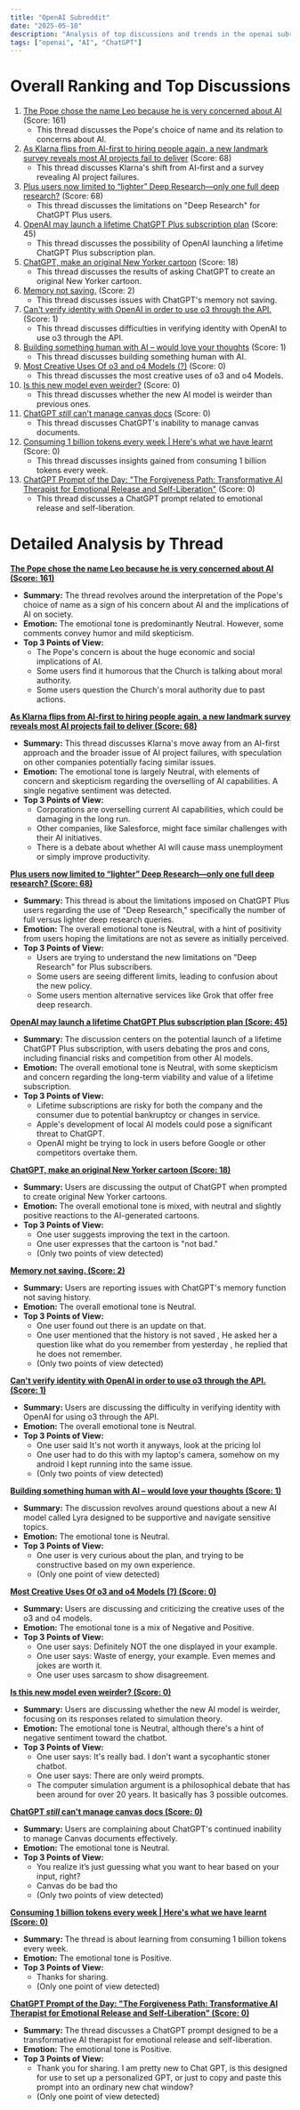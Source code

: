 ```yaml
---
title: "OpenAI Subreddit"
date: "2025-05-10"
description: "Analysis of top discussions and trends in the openai subreddit"
tags: ["openai", "AI", "ChatGPT"]
---
```


# Overall Ranking and Top Discussions
1.  [The Pope chose the name Leo because he is very concerned about AI](https://i.redd.it/wua73ht9ozze1.png) (Score: 161)
    *   This thread discusses the Pope's choice of name and its relation to concerns about AI.
2.  [As Klarna flips from AI-first to hiring people again, a new landmark survey reveals most AI projects fail to deliver](https://fortune.com/2025/05/09/klarna-ai-humans-return-on-investment/) (Score: 68)
    *   This thread discusses Klarna's shift from AI-first and a survey revealing AI project failures.
3.  [Plus users now limited to “lighter” Deep Research—only one full deep research?](https://i.redd.it/dp1lb4achxze1.jpeg) (Score: 68)
    *   This thread discusses the limitations on "Deep Research" for ChatGPT Plus users.
4.  [OpenAI may launch a lifetime ChatGPT Plus subscription plan](https://www.windowscentral.com/software-apps/a-lifetimes-worth-of-chatgpt-openai-could-launch-weekly-and-lifetime-ai-subscription-plans) (Score: 45)
    *   This thread discusses the possibility of OpenAI launching a lifetime ChatGPT Plus subscription plan.
5.  [ChatGPT, make an original New Yorker cartoon](https://i.redd.it/qmuu02uqazze1.png) (Score: 18)
    *   This thread discusses the results of asking ChatGPT to create an original New Yorker cartoon.
6.  [Memory not saving.](https://www.reddit.com/r/OpenAI/comments/1kjhsu7/memory_not_saving/) (Score: 2)
    *   This thread discusses issues with ChatGPT's memory not saving.
7.  [Can't verify identity with OpenAI in order to use o3 through the API.](https://i.redd.it/dc2gim7u600f1.png) (Score: 1)
    *   This thread discusses difficulties in verifying identity with OpenAI to use o3 through the API.
8.  [Building something human with AI – would love your thoughts](https://www.reddit.com/r/OpenAI/comments/1kjf8fr/building_something_human_with_ai_would_love_your/) (Score: 1)
    *   This thread discusses building something human with AI.
9.  [Most Creative Uses Of o3 and o4 Models (?)](https://i.redd.it/4zf52ffeczze1.png) (Score: 0)
    *   This thread discusses the most creative uses of o3 and o4 Models.
10. [Is this new model even weirder?](https://i.redd.it/kf192mwd9zze1.jpeg) (Score: 0)
    *   This thread discusses whether the new AI model is weirder than previous ones.
11. [ChatGPT *still* can't manage canvas docs](https://www.reddit.com/r/OpenAI/comments/1kjcq87/chatgpt_still_cant_manage_canvas_docs/) (Score: 0)
    *   This thread discusses ChatGPT's inability to manage canvas documents.
12. [Consuming 1 billion tokens every week | Here's what we have learnt](https://www.reddit.com/r/OpenAI/comments/1kjhadx/consuming_1_billion_tokens_every_week_heres_what/) (Score: 0)
    *   This thread discusses insights gained from consuming 1 billion tokens every week.
13. [ChatGPT Prompt of the Day: "The Forgiveness Path: Transformative AI Therapist for Emotional Release and Self-Liberation"](https://www.reddit.com/r/OpenAI/comments/1kjhoy4/chatgpt_prompt_of_the_day_the_forgiveness_path/) (Score: 0)
    *   This thread discusses a ChatGPT prompt related to emotional release and self-liberation.

# Detailed Analysis by Thread
**[The Pope chose the name Leo because he is very concerned about AI (Score: 161)](https://i.redd.it/wua73ht9ozze1.png)**
*   **Summary:** The thread revolves around the interpretation of the Pope's choice of name as a sign of his concern about AI and the implications of AI on society.
*   **Emotion:** The emotional tone is predominantly Neutral. However, some comments convey humor and mild skepticism.
*   **Top 3 Points of View:**
    *   The Pope's concern is about the huge economic and social implications of AI.
    *   Some users find it humorous that the Church is talking about moral authority.
    *   Some users question the Church's moral authority due to past actions.

**[As Klarna flips from AI-first to hiring people again, a new landmark survey reveals most AI projects fail to deliver (Score: 68)](https://fortune.com/2025/05/09/klarna-ai-humans-return-on-investment/)**
*   **Summary:**  This thread discusses Klarna's move away from an AI-first approach and the broader issue of AI project failures, with speculation on other companies potentially facing similar issues.
*   **Emotion:** The emotional tone is largely Neutral, with elements of concern and skepticism regarding the overselling of AI capabilities. A single negative sentiment was detected.
*   **Top 3 Points of View:**
    *   Corporations are overselling current AI capabilities, which could be damaging in the long run.
    *   Other companies, like Salesforce, might face similar challenges with their AI initiatives.
    *   There is a debate about whether AI will cause mass unemployment or simply improve productivity.

**[Plus users now limited to “lighter” Deep Research—only one full deep research? (Score: 68)](https://i.redd.it/dp1lb4achxze1.jpeg)**
*   **Summary:** This thread is about the limitations imposed on ChatGPT Plus users regarding the use of "Deep Research," specifically the number of full versus lighter deep research queries.
*   **Emotion:** The overall emotional tone is Neutral, with a hint of positivity from users hoping the limitations are not as severe as initially perceived.
*   **Top 3 Points of View:**
    *   Users are trying to understand the new limitations on "Deep Research" for Plus subscribers.
    *   Some users are seeing different limits, leading to confusion about the new policy.
    *   Some users mention alternative services like Grok that offer free deep research.

**[OpenAI may launch a lifetime ChatGPT Plus subscription plan (Score: 45)](https://www.windowscentral.com/software-apps/a-lifetimes-worth-of-chatgpt-openai-could-launch-weekly-and-lifetime-ai-subscription-plans)**
*   **Summary:** The discussion centers on the potential launch of a lifetime ChatGPT Plus subscription, with users debating the pros and cons, including financial risks and competition from other AI models.
*   **Emotion:** The overall emotional tone is Neutral, with some skepticism and concern regarding the long-term viability and value of a lifetime subscription.
*   **Top 3 Points of View:**
    *   Lifetime subscriptions are risky for both the company and the consumer due to potential bankruptcy or changes in service.
    *   Apple's development of local AI models could pose a significant threat to ChatGPT.
    *   OpenAI might be trying to lock in users before Google or other competitors overtake them.

**[ChatGPT, make an original New Yorker cartoon (Score: 18)](https://i.redd.it/qmuu02uqazze1.png)**
*   **Summary:**  Users are discussing the output of ChatGPT when prompted to create original New Yorker cartoons.
*   **Emotion:** The overall emotional tone is mixed, with neutral and slightly positive reactions to the AI-generated cartoons.
*   **Top 3 Points of View:**
    *   One user suggests improving the text in the cartoon.
    *   One user expresses that the cartoon is "not bad."
    *   (Only two points of view detected)

**[Memory not saving. (Score: 2)](https://www.reddit.com/r/OpenAI/comments/1kjhsu7/memory_not_saving/)**
*   **Summary:**  Users are reporting issues with ChatGPT's memory function not saving history.
*   **Emotion:** The overall emotional tone is Neutral.
*   **Top 3 Points of View:**
    *   One user found out there is an update on that.
    *   One user mentioned that the history is not saved , He asked her a question like what do you remember from yesterday , he replied that he does not remember.
    *   (Only two points of view detected)

**[Can't verify identity with OpenAI in order to use o3 through the API. (Score: 1)](https://i.redd.it/dc2gim7u600f1.png)**
*   **Summary:** Users are discussing the difficulty in verifying identity with OpenAI for using o3 through the API.
*   **Emotion:** The overall emotional tone is Neutral.
*   **Top 3 Points of View:**
    *   One user said It's not worth it anyways, look at the pricing lol
    *   One user had to do this with my laptop's camera, somehow on my android I kept running into the same issue.
    *   (Only two points of view detected)

**[Building something human with AI – would love your thoughts (Score: 1)](https://www.reddit.com/r/OpenAI/comments/1kjf8fr/building_something_human_with_ai_would_love_your/)**
*   **Summary:** The discussion revolves around questions about a new AI model called Lyra designed to be supportive and navigate sensitive topics.
*   **Emotion:** The emotional tone is Neutral.
*   **Top 3 Points of View:**
    *   One user is very curious about the plan, and trying to be constructive based on my own experience.
    *   (Only one point of view detected)

**[Most Creative Uses Of o3 and o4 Models (?) (Score: 0)](https://i.redd.it/4zf52ffeczze1.png)**
*   **Summary:** Users are discussing and criticizing the creative uses of the o3 and o4 models.
*   **Emotion:** The emotional tone is a mix of Negative and Positive.
*   **Top 3 Points of View:**
    *   One user says: Definitely NOT the one displayed in your example.
    *   One user says: Waste of energy, your example. Even memes and jokes are worth it.
    *   One user uses sarcasm to show disagreement.

**[Is this new model even weirder? (Score: 0)](https://i.redd.it/kf192mwd9zze1.jpeg)**
*   **Summary:** Users are discussing whether the new AI model is weirder, focusing on its responses related to simulation theory.
*   **Emotion:** The emotional tone is Neutral, although there's a hint of negative sentiment toward the chatbot.
*   **Top 3 Points of View:**
    *   One user says: It's really bad. I don't want a sycophantic stoner chatbot.
    *   One user says: There are only weird prompts.
    *   The computer simulation argument is a philosophical debate that has been around for over 20 years. It basically has 3 possible outcomes.

**[ChatGPT *still* can't manage canvas docs (Score: 0)](https://www.reddit.com/r/OpenAI/comments/1kjcq87/chatgpt_still_cant_manage_canvas_docs/)**
*   **Summary:** Users are complaining about ChatGPT's continued inability to manage Canvas documents effectively.
*   **Emotion:** The emotional tone is Neutral.
*   **Top 3 Points of View:**
    *   You realize it’s just guessing what you want to hear based on your input, right?
    *   Canvas do be bad tho
    *   (Only two points of view detected)

**[Consuming 1 billion tokens every week | Here's what we have learnt (Score: 0)](https://www.reddit.com/r/OpenAI/comments/1kjhadx/consuming_1_billion_tokens_every_week_heres_what/)**
*   **Summary:** The thread is about learning from consuming 1 billion tokens every week.
*   **Emotion:** The emotional tone is Positive.
*   **Top 3 Points of View:**
    *   Thanks for sharing.
    *   (Only one point of view detected)

**[ChatGPT Prompt of the Day: "The Forgiveness Path: Transformative AI Therapist for Emotional Release and Self-Liberation" (Score: 0)](https://www.reddit.com/r/OpenAI/comments/1kjhoy4/chatgpt_prompt_of_the_day_the_forgiveness_path/)**
*   **Summary:** The thread discusses a ChatGPT prompt designed to be a transformative AI therapist for emotional release and self-liberation.
*   **Emotion:** The emotional tone is Positive.
*   **Top 3 Points of View:**
    *   Thank you for sharing. I am pretty new to Chat GPT, is this designed for use to set up a personalized GPT, or just to copy and paste this prompt into an ordinary new chat window?
    *   (Only one point of view detected)
